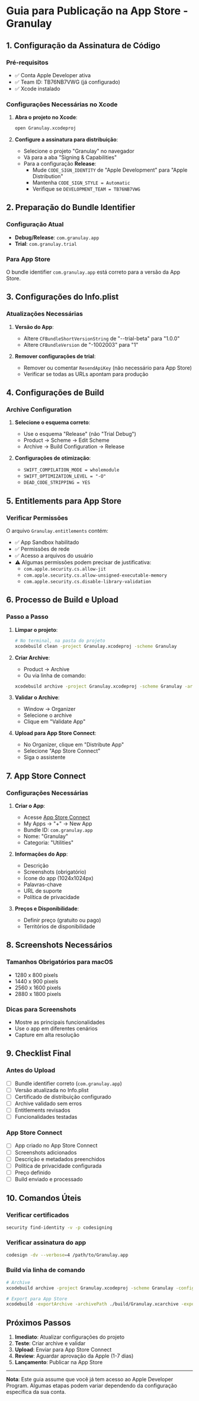 # Guia para Publicação na App Store - Granulay

## 1. Configuração da Assinatura de Código

### Pré-requisitos
- ✅ Conta Apple Developer ativa
- ✅ Team ID: TB76NB7VWG (já configurado)
- ✅ Xcode instalado

### Configurações Necessárias no Xcode

1. **Abra o projeto no Xcode**:
   ```bash
   open Granulay.xcodeproj
   ```

2. **Configure a assinatura para distribuição**:
   - Selecione o projeto "Granulay" no navegador
   - Vá para a aba "Signing & Capabilities"
   - Para a configuração **Release**:
     - Mude `CODE_SIGN_IDENTITY` de "Apple Development" para "Apple Distribution"
     - Mantenha `CODE_SIGN_STYLE = Automatic`
     - Verifique se `DEVELOPMENT_TEAM = TB76NB7VWG`

## 2. Preparação do Bundle Identifier

### Configuração Atual
- **Debug/Release**: `com.granulay.app`
- **Trial**: `com.granulay.trial`

### Para App Store
O bundle identifier `com.granulay.app` está correto para a versão da App Store.

## 3. Configurações do Info.plist

### Atualizações Necessárias

1. **Versão do App**:
   - Altere `CFBundleShortVersionString` de "--trial-beta" para "1.0.0"
   - Altere `CFBundleVersion` de "-1002003" para "1"

2. **Remover configurações de trial**:
   - Remover ou comentar `ResendApiKey` (não necessário para App Store)
   - Verificar se todas as URLs apontam para produção

## 4. Configurações de Build

### Archive Configuration

1. **Selecione o esquema correto**:
   - Use o esquema "Release" (não "Trial Debug")
   - Product → Scheme → Edit Scheme
   - Archive → Build Configuration → Release

2. **Configurações de otimização**:
   - `SWIFT_COMPILATION_MODE = wholemodule`
   - `SWIFT_OPTIMIZATION_LEVEL = "-O"`
   - `DEAD_CODE_STRIPPING = YES`

## 5. Entitlements para App Store

### Verificar Permissões
O arquivo `Granulay.entitlements` contém:
- ✅ App Sandbox habilitado
- ✅ Permissões de rede
- ✅ Acesso a arquivos do usuário
- ⚠️ Algumas permissões podem precisar de justificativa:
  - `com.apple.security.cs.allow-jit`
  - `com.apple.security.cs.allow-unsigned-executable-memory`
  - `com.apple.security.cs.disable-library-validation`

## 6. Processo de Build e Upload

### Passo a Passo

1. **Limpar o projeto**:
   ```bash
   # No terminal, na pasta do projeto
   xcodebuild clean -project Granulay.xcodeproj -scheme Granulay
   ```

2. **Criar Archive**:
   - Product → Archive
   - Ou via linha de comando:
   ```bash
   xcodebuild archive -project Granulay.xcodeproj -scheme Granulay -archivePath ./build/Granulay.xcarchive
   ```

3. **Validar o Archive**:
   - Window → Organizer
   - Selecione o archive
   - Clique em "Validate App"

4. **Upload para App Store Connect**:
   - No Organizer, clique em "Distribute App"
   - Selecione "App Store Connect"
   - Siga o assistente

## 7. App Store Connect

### Configurações Necessárias

1. **Criar o App**:
   - Acesse [App Store Connect](https://appstoreconnect.apple.com)
   - My Apps → "+" → New App
   - Bundle ID: `com.granulay.app`
   - Nome: "Granulay"
   - Categoria: "Utilities"

2. **Informações do App**:
   - Descrição
   - Screenshots (obrigatório)
   - Ícone do app (1024x1024px)
   - Palavras-chave
   - URL de suporte
   - Política de privacidade

3. **Preços e Disponibilidade**:
   - Definir preço (gratuito ou pago)
   - Territórios de disponibilidade

## 8. Screenshots Necessários

### Tamanhos Obrigatórios para macOS
- 1280 x 800 pixels
- 1440 x 900 pixels
- 2560 x 1600 pixels
- 2880 x 1800 pixels

### Dicas para Screenshots
- Mostre as principais funcionalidades
- Use o app em diferentes cenários
- Capture em alta resolução

## 9. Checklist Final

### Antes do Upload
- [ ] Bundle identifier correto (`com.granulay.app`)
- [ ] Versão atualizada no Info.plist
- [ ] Certificado de distribuição configurado
- [ ] Archive validado sem erros
- [ ] Entitlements revisados
- [ ] Funcionalidades testadas

### App Store Connect
- [ ] App criado no App Store Connect
- [ ] Screenshots adicionados
- [ ] Descrição e metadados preenchidos
- [ ] Política de privacidade configurada
- [ ] Preço definido
- [ ] Build enviado e processado

## 10. Comandos Úteis

### Verificar certificados
```bash
security find-identity -v -p codesigning
```

### Verificar assinatura do app
```bash
codesign -dv --verbose=4 /path/to/Granulay.app
```

### Build via linha de comando
```bash
# Archive
xcodebuild archive -project Granulay.xcodeproj -scheme Granulay -configuration Release -archivePath ./build/Granulay.xcarchive

# Export para App Store
xcodebuild -exportArchive -archivePath ./build/Granulay.xcarchive -exportPath ./build -exportOptionsPlist ExportOptions.plist
```

## Próximos Passos

1. **Imediato**: Atualizar configurações do projeto
2. **Teste**: Criar archive e validar
3. **Upload**: Enviar para App Store Connect
4. **Review**: Aguardar aprovação da Apple (1-7 dias)
5. **Lançamento**: Publicar na App Store

---

**Nota**: Este guia assume que você já tem acesso ao Apple Developer Program. Algumas etapas podem variar dependendo da configuração específica da sua conta.